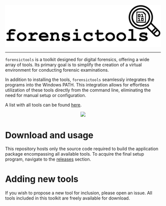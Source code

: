 <p align="center">
    <img src="src/imgs/forensictools_full.png"/>
</p>

---

```forensictools``` is a toolkit designed for digital forensics, offering a wide array of tools. Its primary goal is to simplify the creation of a virtual environment for conducting forensic examinations.

In addition to installing the tools, ```forensictools``` seamlessly integrates the programs into the Windows PATH. This integration allows for effortless utilization of these tools directly from the command line, eliminating the need for manual setup or configuration.

A list with all tools can be found [here](https://cristianzsh.github.io/projects/forensictools.html).

<p align="center">
    <img src="src/imgs/forensictools_overview.png"/>
</p>

# Download and usage
This repository hosts only the source code required to build the application package encompassing all available tools. To acquire the final setup program, navigate to the [releases](https://github.com/cristianzsh/forensictools/releases) section.

# Adding new tools

If you wish to propose a new tool for inclusion, please open an issue. All tools included in this toolkit are freely available for download.

